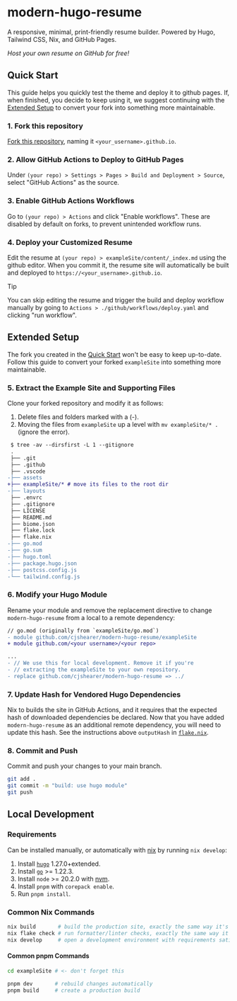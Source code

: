 # modern-hugo-resume

A responsive, minimal, print-friendly resume builder. Powered by Hugo, Tailwind CSS, Nix, and GitHub Pages.

_Host your own resume on GitHub for free!_

## Quick Start

This guide helps you quickly test the theme and deploy it to github pages. If, when finished, you decide to keep using it, we suggest continuing with the [Extended Setup](#extended-setup) to convert your fork into something more maintainable.

### 1. Fork this repository

[Fork this repository](https://github.com/cjshearer/modern-hugo-resume/fork), naming it `<your_username>.github.io`.

### 2. Allow GitHub Actions to Deploy to GitHub Pages

Under `(your repo) > Settings > Pages > Build and Deployment > Source`, select "GitHub Actions" as the source.

### 3. Enable GitHub Actions Workflows

Go to `(your repo) > Actions` and click "Enable workflows". These are disabled by default on forks, to prevent unintended workflow runs.

### 4. Deploy your Customized Resume

Edit the resume at `(your repo) > exampleSite/content/_index.md` using the github editor. When you commit it, the resume site will automatically be built and deployed to `https://<your_username>.github.io`.

> [!TIP]
> You can skip editing the resume and trigger the build and deploy workflow manually by going to `Actions > ./github/workflows/deploy.yaml` and clicking "run workflow".

## Extended Setup

The fork you created in the [Quick Start](#quick-start) won't be easy to keep up-to-date. Follow this guide to convert your forked `exampleSite` into something more maintainable.

### 5. Extract the Example Site and Supporting Files

Clone your forked repository and modify it as follows:

1. Delete files and folders marked with a (-).
2. Moving the files from `exampleSite` up a level with `mv exampleSite/* .` (ignore the error).

```diff
 $ tree -av --dirsfirst -L 1 --gitignore
 .
 ├── .git
 ├── .github
 ├── .vscode
-├── assets
+├── exampleSite/* # move its files to the root dir
-├── layouts
 ├── .envrc
 ├── .gitignore
 ├── LICENSE
 ├── README.md
 ├── biome.json
 ├── flake.lock
 ├── flake.nix
-├── go.mod
-├── go.sum
-├── hugo.toml
-├── package.hugo.json
-├── postcss.config.js
-└── tailwind.config.js
```

### 6. Modify your Hugo Module

Rename your module and remove the replacement directive to change `modern-hugo-resume` from a local to a remote dependency:

```diff
// go.mod (originally from `exampleSite/go.mod`)
- module github.com/cjshearer/modern-hugo-resume/exampleSite
+ module github.com/<your username>/<your repo>

...
- // We use this for local development. Remove it if you're
- // extracting the exampleSite to your own repository.
- replace github.com/cjshearer/modern-hugo-resume => ../
```

### 7. Update Hash for Vendored Hugo Dependencies

Nix to builds the site in GitHub Actions, and it requires that the expected hash of downloaded dependencies be declared. Now that you have added `modern-hugo-resume` as an additional remote dependency, you will need to update this hash. See the instructions above `outputHash` in [`flake.nix`](./flake.nix).

### 8. Commit and Push

Commit and push your changes to your main branch.

```sh
git add .
git commit -m "build: use hugo module"
git push
```

## Local Development

### Requirements 
Can be installed manually, or automatically with [nix](https://github.com/DeterminateSystems/nix-installer?tab=readme-ov-file#the-determinate-nix-installer) by running `nix develop`:

1. Install [`hugo`](https://gohugo.io/installation/) 1.27.0+extended.
2. Install [`go`](https://go.dev/dl/) >= 1.22.3.
3. Install `node` >= 20.2.0 with [nvm](https://github.com/nvm-sh/nvm).
4. Install `pnpm` with `corepack enable`.
5. Run `pnpm install`.

### Common Nix Commands
```sh
nix build       # build the production site, exactly the same way it's done in CI
nix flake check # run formatter/linter checks, exactly the same way it's done in CI
nix develop     # open a development environment with requirements satisfied
```

#### Common pnpm Commands

```sh
cd exampleSite # <- don't forget this

pnpm dev       # rebuild changes automatically 
pnpm build     # create a production build
```
